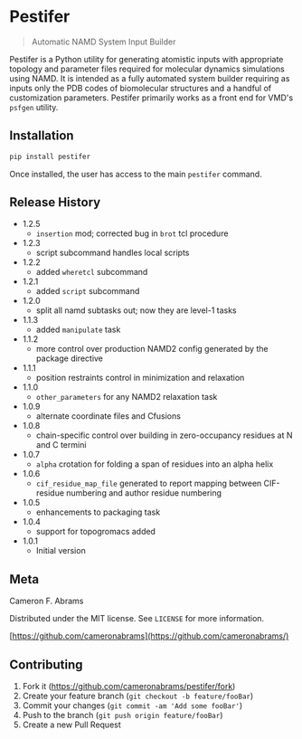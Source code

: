 # Pestifer
> Automatic NAMD System Input Builder

Pestifer is a Python utility for generating atomistic inputs with appropriate topology and parameter files required for molecular dynamics simulations using NAMD.  It is intended as a fully automated system builder requiring as inputs only the PDB codes of biomolecular structures and a handful of customization parameters.  Pestifer primarily works as a front end for VMD's `psfgen` utility.

## Installation

```bash
pip install pestifer
```

Once installed, the user has access to the main `pestifer` command.

## Release History
* 1.2.5
    * `insertion` mod; corrected bug in `brot` tcl procedure
* 1.2.3
    * script subcommand handles local scripts
* 1.2.2
    * added `wheretcl` subcommand
* 1.2.1
    * added `script` subcommand
* 1.2.0
    * split all namd subtasks out; now they are level-1 tasks
* 1.1.3
    * added `manipulate` task
* 1.1.2
    * more control over production NAMD2 config generated by the package directive
* 1.1.1
    * position restraints control in minimization and relaxation
* 1.1.0
    * `other_parameters` for any NAMD2 relaxation task
* 1.0.9
    * alternate coordinate files and Cfusions
* 1.0.8
    * chain-specific control over building in zero-occupancy residues at N and C termini
* 1.0.7
    * `alpha` crotation for folding a span of residues into an alpha helix
* 1.0.6
    * `cif_residue_map_file` generated to report mapping between CIF-residue numbering and author residue numbering
* 1.0.5
    * enhancements to packaging task
* 1.0.4
    * support for topogromacs added
* 1.0.1
    * Initial version

## Meta

Cameron F. Abrams

Distributed under the MIT license. See ``LICENSE`` for more information.

[https://github.com/cameronabrams](https://github.com/cameronabrams/)

## Contributing

1. Fork it (<https://github.com/cameronabrams/pestifer/fork>)
2. Create your feature branch (`git checkout -b feature/fooBar`)
3. Commit your changes (`git commit -am 'Add some fooBar'`)
4. Push to the branch (`git push origin feature/fooBar`)
5. Create a new Pull Request


